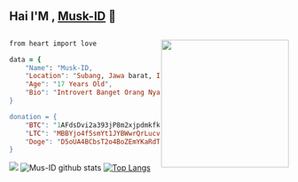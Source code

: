 ## Hai I'M , [Musk-ID](https://github.com/Musk-ID) 👋

## <img align='right' src="https://media2.giphy.com/media/Ll22OhMLAlVDb8UQWe/giphy.gif" width="230">
```ruby
from heart import love

data = {
    "Name": "Musk-ID,
    "Location": "Subang, Jawa barat, Indonesia",
    "Age": "17 Years Old",
    "Bio": "Introvert Banget Orang Nya 😜",
}

donation = {
    "BTC": "1AFdsDvi2a393jP8m2xjpdmkfkCHLQmBNL",
    "LTC": "MBBYjo4f5smYt1JYBWwrQrLucvu9DrgXFz",
    "Doge": "D5oUA4BCbsT2o4BoZEmYKaRdTy6zK2qA6H",
}
```
![](https://komarev.com/ghpvc/?username=Musk-ID&color=red)
![Mus-ID github stats](https://github-readme-stats.vercel.app/api?username=Musk-ID&show_icons=true&theme=dark)
[![Top Langs](https://github-readme-stats.vercel.app/api/top-langs/?username=Musk-ID&layout=compact)](https://github.com/Musk-ID)
